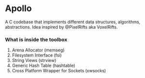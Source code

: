 # Apollo
A C codebase that implements different data structures, algorithms, abstractions. 
Idea inspired by @PixelRifts aka VoxelRifts.

### What is inside the toolbox
1. Arena Allocator (memseg)
2. Filesystem Interface (fsi)
3. String Views (strview)
4. Generic Hash Table (hashtable)
5. Cross Platform Wrapper for Sockets (xwsocks)